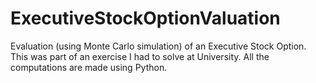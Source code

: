 # ExecutiveStockOptionValuation
Evaluation (using Monte Carlo simulation) of an Executive Stock Option.
This was part of an exercise I had to solve at University.
All the computations are made using Python.
